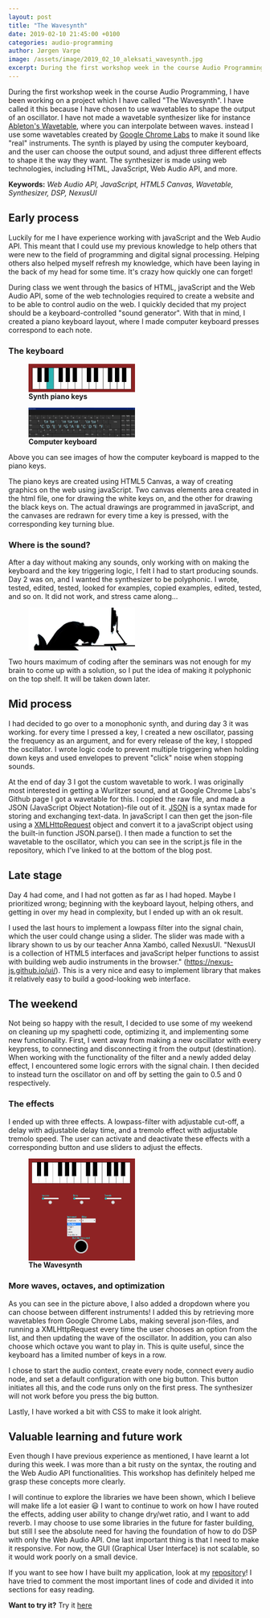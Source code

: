 ```yaml
---
layout: post
title: "The Wavesynth"
date: 2019-02-10 21:45:00 +0100
categories: audio-programming
author: Jørgen Varpe
image: /assets/image/2019_02_10_aleksati_wavesynth.jpg
excerpt: During the first workshop week in the course Audio Programming, I have been working on a project which I have called "The Wavesynth". I have called it this because I have chosen to use wavetables to shape the output of an oscillator. I have not made a wavetable synthesizer like for instance <a href="https://www.ableton.com/en/packs/wavetable/" target="_blank">Ableton's Wavetable</a>, where you can interpolate between waves. instead I use some wavetables created by <a href="https://github.com/GoogleChromeLabs/web-audio-samples/tree/gh-pages/samples/audio/wave-tables" target="_blank">Google Chrome Labs</a> to make it sound like "real" instruments. The synth is played by using the computer keyboard, and the user can choose the output sound, and adjust three different effects to shape the it the way they want. The synthesizer is made using web technologies, including HTML, JavaScript, Web Audio API, and more.
---
```



During the first workshop week in the course Audio Programming, I have been working on a project which I have called "The Wavesynth". I have called it this because I have chosen to use wavetables to shape the output of an oscillator. I have not made a wavetable synthesizer like for instance <a href="https://www.ableton.com/en/packs/wavetable/" target="_blank">Ableton's Wavetable</a>, where you can interpolate between waves. instead I use some wavetables created by <a href="https://github.com/GoogleChromeLabs/web-audio-samples/tree/gh-pages/samples/audio/wave-tables" target="_blank">Google Chrome Labs</a> to make it sound like "real" instruments. The synth is played by using the computer keyboard, and the user can choose the output sound, and adjust three different effects to shape it the way they want. The synthesizer is made using web technologies, including HTML, JavaScript, Web Audio API, and more.

__Keywords:__ _Web Audio API, JavaScript, HTML5 Canvas, Wavetable, Synthesizer, DSP, NexusUI_

## Early process

Luckily for me I have experience working with javaScript and the Web Audio API. This meant that I could use my previous knowledge to help others that were new to the field of programming and digital signal processing. Helping others also helped myself refresh my knowledge, which have been laying in the back of my head for some time. It's crazy how quickly one can forget!

During class we went through the basics of HTML, javaScript and the Web Audio API, some of the web technologies required to create a website and to be able to control audio on the web. I quickly decided that my project should be a keyboard-controlled "sound generator". With that in mind, I created a piano keyboard layout, where I made computer keyboard presses correspond to each note.

### The keyboard

<figure>
  <img src="/assets/image/2019_02_10_varpe_keyboard.jpg" alt="synth piano keys" width="50%" align="middle"/>
  <figcaption><strong>Synth piano keys</strong></figcaption>
</figure>

<figure>
  <img src="/assets/image/2019_02_10_varpe_tast.PNG" alt="computer keyboard" width="50%" align="middle"/>
  <figcaption><strong>Computer keyboard</strong></figcaption>
</figure>

Above you can see images of how the computer keyboard is mapped to the piano keys.

The piano keys are created using HTML5 Canvas, a way of creating graphics on the web using javaScript. Two canvas elements area created in the html file, one for drawing the white keys on, and the other for drawing the black keys on. The actual drawings are programmed in javaScript, and the canvases are redrawn for every time a key is pressed, with the corresponding key turning blue.

### Where is the sound?

After a day without making any sounds, only working with on making the keyboard and the key triggering logic, I felt I had to start producing sounds. Day 2 was on, and I wanted the synthesizer to be polyphonic. I wrote, tested, edited, tested, looked for examples, copied examples, edited, tested, and so on. It did not work, and stress came along...

<figure>
  <img src="/assets/image/2019_02_10_varpe_codeStress.jpg" alt="Stressed out by code" width="50%" align="middle"/>
  <figcaption></figcaption>
</figure>

Two hours maximum of coding after the seminars was not enough for my brain to come up with a solution, so I put the idea of making it polyphonic on the top shelf. It will be taken down later.

## Mid process

I had decided to go over to a monophonic synth, and during day 3 it was working. for every time I pressed a key, I created a new oscillator, passing the frequency as an argument, and for every release of the key, I stopped the oscillator. I wrote logic code to prevent multiple triggering when holding down keys and used envelopes to prevent "click" noise when stopping sounds.

At the end of day 3 I got the custom wavetable to work. I was originally most interested in getting a Wurlitzer sound, and at Google Chrome Labs's Github page I got a wavetable for this. I copied the raw file, and made a JSON (JavaScript Object Notation)-file out of it. <a href="https://www.w3schools.com/js/js_json_intro.asp" target="_blank">JSON</a> is a syntax made for storing and exchanging text-data. In javaScript I can then get the json-file using a <a href="https://www.w3schools.com/xml/xml_http.asp" target="_blank">XMLHttpRequest</a> object and convert it to a javaScript object using the built-in function JSON.parse(). I then made a function to set the wavetable to the oscillator, which you can see in the script.js file in the repository, which I've linked to at the bottom of the blog post.

## Late stage

Day 4 had come, and I had not gotten as far as I had hoped. Maybe I prioritized wrong; beginning with the keyboard layout, helping others, and getting in over my head in complexity, but I ended up with an ok result.

I used the last hours to implement a lowpass filter into the signal chain, which the user could change using a slider. The slider was made with a library shown to us by our teacher Anna Xambó, called NexusUI. "NexusUI is a collection of HTML5 interfaces and javaScript helper functions to assist with building web audio instruments in the browser." (<a href="https://nexus-js.github.io/ui/" target="_blank">https://nexus-js.github.io/ui/</a>). This is a very nice and easy to implement library that makes it relatively easy to build a good-looking web interface.

## The weekend

Not being so happy with the result, I decided to use some of my weekend on cleaning up my spaghetti code, optimizing it, and implementing some new functionality. First, I went away from making a new oscillator with every keypress, to connecting and disconnecting it from the output (destination). When working with the functionality of the filter and a newly added delay effect, I encountered some logic errors with the signal chain. I then decided to instead turn the oscillator on and off by setting the gain to 0.5 and 0 respectively.

### The effects

I ended up with three effects. A lowpass-filter with adjustable cut-off, a delay with adjustable delay time, and a tremolo effect with adjustable tremolo speed. The user can activate and deactivate these effects with a corresponding button and use sliders to adjust the effects.

<figure>
  <img src="/assets/image/2019_02_10_varpe_dropdown.PNG" alt="The Wavesynth" width="50%" align="middle"/>
  <figcaption><strong>The Wavesynth</strong></figcaption>
</figure>

### More waves, octaves, and optimization

As you can see in the picture above, I also added a dropdown where you can choose between different instruments! I added this by retrieving more wavetables from Google Chrome Labs, making several json-files, and running a XMLHttpRequest every time the user chooses an option from the list, and then updating the wave of the oscillator. In addition, you can also choose which octave you want to play in. This is quite useful, since the keyboard has a limited number of keys in a row.

I chose to start the audio context, create every node, connect every audio node, and set a default configuration with one big button. This button initiates all this, and the code runs only on the first press. The synthesizer will not work before you press the big button.

Lastly, I have worked a bit with CSS to make it look alright.

## Valuable learning and future work

Even though I have previous experience as mentioned, I have learnt a lot during this week. I was more than a bit rusty on the syntax, the routing and the Web Audio API functionalities. This workshop has definitely helped me grasp these concepts more clearly.

I will continue to explore the libraries we have been shown, which I believe will make life a lot easier :smiley: I want to continue to work on how I have routed the effects, adding user ability to change dry/wet ratio, and I want to add reverb. I may choose to use some libraries in the future for faster building, but still I see the absolute need for having the foundation of how to do DSP with only the Web Audio API. One last important thing is that I need to make it responsive. For now, the GUI (Graphical User Interface) is not scalable, so it would work poorly on a small device.

If you want to see how I have built my application, look at my <a href="https://github.com/MeltingPlanet/miniProj" target="_blank">repository</a>! I have tried to comment the most important lines of code and divided it into sections for easy reading.

__Want to try it?__ Try it <a href="http://folk.ntnu.no/jorgennv/miniProject/" target="_blank">here</a>
